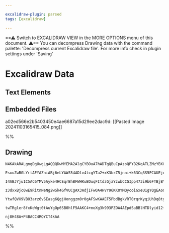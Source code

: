 ```yaml
---

excalidraw-plugin: parsed
tags: [excalidraw]

---
```

==⚠  Switch to EXCALIDRAW VIEW in the MORE OPTIONS menu of this document. ⚠== You can decompress Drawing data with the command palette: 'Decompress current Excalidraw file'. For more info check in plugin settings under 'Saving'


# Excalidraw Data
## Text Elements
## Embedded Files
a02ed566e2b5403450e4ae6687a15d29ee2dac9d: [[Pasted Image 20241103165415_084.png]]

%%
## Drawing
```compressed-json
N4KAkARALgngDgUwgLgAQQQDwMYEMA2AlgCYBOuA7hADTgQBuCpAzoQPYB2KqATLZMzYBXUtiRoIACyhQ4zZAHoFAc0JRJQgEYA6bGwC2CgF7N6hbEcK4OCtptbErHALRY8RMpWdx8Q1TdIEfARcZgRmBShcZQUebQA2bR4aOiCEfQQOKGZuAG1wMFAwYogSbggATgB1AEcAIQBhACVnHgAtAGUAfQA1AHYAERgq/CrsABkAaRTiyFhEcsJ9aKR+

EsxuZwBGLYrtAFYAZniABj6eLYAWS54ADlv4tcgYTa2+xK3brZ5jnni+k63Cq3S5PCAUEjqbiHE6HA7nK43e77PrnMGSBCEZTSaEVfZg6zKYLcE5g5hQUhsADWCAabHwbFI5Qp1mYcFwgSyMxKmlw2CpykpQg4xDpDKZEhZHDZHMyUG5kAAZoR8PgOrBiRJBB4FRByZSaVVIZJuHwCgIKdSEOqYJr0NqymChdiOOEcmgtmC2OzsGoXh6TqTzRBBc

I4ABJYju1C5AC6YMV5Ayke4HCEqrBhBFWHKuBOuqFItdzGjaYzwbCCGIpp473i9b6FTBjBY7C4aHxwZbrE4ADlOGJTSdLid6/9UZnmAM0lAq9xFQQwmDNMIRQBRYIZLKl9P4MFCODEXCz6sevow+KHb77HY3MFEDhU1O7+9sflztAL/BLitRKBCaMIEQEUs2UXVlWCFMJDzHgq32esEB4TR9hHQ5Ln2E4EEuXAEHrW4+lwLZ9mIHgKgQRCj2wCpq

zJdxxBjc0wE9RitnNeNg2wSk4GfVUCgAX3AdjIFwOA4HVY96KKOYMQycoiGxeU1gYQgEAoOo+QFQtRXpRlygAYkVQyjO5CBsBETkoHDWd9HVA1aR0iV0D0rYEBclyTLM0gLKs9J1P5UNhW08VmXIaV2QsjzzLlHz9AAMRVNUNXovV6UdApTKirIYtsq0jWIKE0DNEpPO86ycppG07RSnUlJK6LrKaYQXTdbhmOKzLLOsgB5H0/VawNao6mLYs4KB

YtwfQVX9VBO3arz6vSEasg6QgjHonggzm0r0gAFSwKAAEF5PbdBgkVRT0rqrKyqiUhDq8tgKAxXBT1QMs90uobrLXEUDoep6QleiAOUpKhBvm670j+0GdvgZKtJM5hOPpfAAA1TXgpJ3nuLZjlufZa1hJSkcpVUAE1WsbbRDgqWs3lpk4NouQ4lKMNgDG4KTIHoAghHW7QzlRCp4n48Htv0RrAuLQCEaUwUSBWtahzl0gFdnbiOxVkgAFk2GIBAf

twTRgler8fxKeWgt0tAuYgOp6SB0hlF5AAKC4+moXg3k993PZOA4AEpdSaBBlHTDlyid12flJXgYR9+PUH9/Yg9Fz6IagcqEB6qA2x3csSkTCaEBD7NVY4MCbeDTIjZN7gKT5sFsCIDXUAbhAwQ4Yv69IRvg2EKAH3o9u05KOwACsEGwbIOi7uBdf1w3jY/VAzY79K+VzxgdvZ/BOeDeZkrCYJp7bXUzPJAxYYWNB3tfd9TcXdfZggfBQkO0/t93

nj8H48A+P4BACC4ROYCT4kAA
```
%%